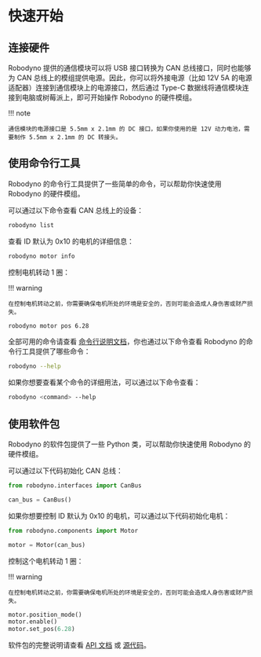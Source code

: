 # 快速开始

## 连接硬件

Robodyno 提供的通信模块可以将 USB 接口转换为 CAN 总线接口，同时也能够为 CAN 总线上的模组提供电源。因此，你可以将外接电源（比如 12V 5A 的电源适配器）连接到通信模块上的电源接口，然后通过 Type-C 数据线将通信模块连接到电脑或树莓派上，即可开始操作 Robodyno 的硬件模组。

!!! note

    通信模块的电源接口是 5.5mm x 2.1mm 的 DC 接口，如果你使用的是 12V 动力电池，需要制作 5.5mm x 2.1mm 的 DC 转接头。

## 使用命令行工具

Robodyno 的命令行工具提供了一些简单的命令，可以帮助你快速使用 Robodyno 的硬件模组。

可以通过以下命令查看 CAN 总线上的设备：

```bash
robodyno list
```

查看 ID 默认为 0x10 的电机的详细信息：

```bash
robodyno motor info
```

控制电机转动 1 圈：

!!! warning

    在控制电机转动之前，你需要确保电机所处的环境是安全的，否则可能会造成人身伤害或财产损失。

```bash
robodyno motor pos 6.28
```

全部可用的命令请查看 [命令行说明文档](../../commands)，你也通过以下命令查看 Robodyno 的命令行工具提供了哪些命令：

```bash
robodyno --help
```

如果你想要查看某个命令的详细用法，可以通过以下命令查看：

```bash
robodyno <command> --help
```

## 使用软件包

Robodyno 的软件包提供了一些 Python 类，可以帮助你快速使用 Robodyno 的硬件模组。

可以通过以下代码初始化 CAN 总线：

```python
from robodyno.interfaces import CanBus

can_bus = CanBus()
```

如果你想要控制 ID 默认为 0x10 的电机，可以通过以下代码初始化电机：

```python
from robodyno.components import Motor

motor = Motor(can_bus)
```

控制这个电机转动 1 圈：

!!! warning

    在控制电机转动之前，你需要确保电机所处的环境是安全的，否则可能会造成人身伤害或财产损失。

```python
motor.position_mode()
motor.enable()
motor.set_pos(6.28)
```

软件包的完整说明请查看 [API 文档](../../references) 或 [源代码](https://github.com/robodyno/robodyno)。
